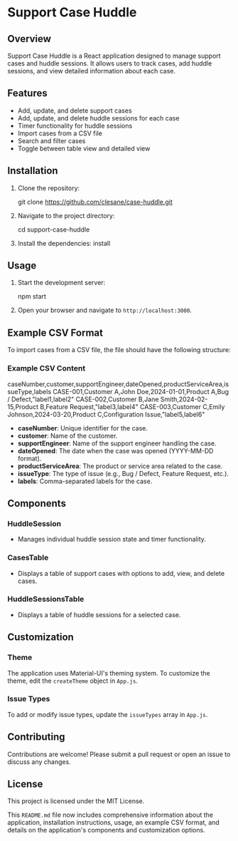 
# Support Case Huddle

## Overview
Support Case Huddle is a React application designed to manage support cases and huddle sessions. It allows users to track cases, add huddle sessions, and view detailed information about each case.

## Features
- Add, update, and delete support cases
- Add, update, and delete huddle sessions for each case
- Timer functionality for huddle sessions
- Import cases from a CSV file
- Search and filter cases
- Toggle between table view and detailed view

## Installation
1. Clone the repository:

   git clone https://github.com/clesane/case-huddle.git
 
2. Navigate to the project directory:
  
   cd support-case-huddle
 
3. Install the dependencies:
install
 

## Usage
1. Start the development server:

   npm start

2. Open your browser and navigate to `http://localhost:3000`.

## Example CSV Format
To import cases from a CSV file, the file should have the following structure:



### Example CSV Content

caseNumber,customer,supportEngineer,dateOpened,productServiceArea,issueType,labels
CASE-001,Customer A,John Doe,2024-01-01,Product A,Bug / Defect,"label1,label2"
CASE-002,Customer B,Jane Smith,2024-02-15,Product B,Feature Request,"label3,label4"
CASE-003,Customer C,Emily Johnson,2024-03-20,Product C,Configuration Issue,"label5,label6"


- **caseNumber**: Unique identifier for the case.
- **customer**: Name of the customer.
- **supportEngineer**: Name of the support engineer handling the case.
- **dateOpened**: The date when the case was opened (YYYY-MM-DD format).
- **productServiceArea**: The product or service area related to the case.
- **issueType**: The type of issue (e.g., Bug / Defect, Feature Request, etc.).
- **labels**: Comma-separated labels for the case.

## Components
### HuddleSession
- Manages individual huddle session state and timer functionality.

### CasesTable
- Displays a table of support cases with options to add, view, and delete cases.

### HuddleSessionsTable
- Displays a table of huddle sessions for a selected case.

## Customization
### Theme
The application uses Material-UI's theming system. To customize the theme, edit the `createTheme` object in `App.js`.

### Issue Types
To add or modify issue types, update the `issueTypes` array in `App.js`.

## Contributing
Contributions are welcome! Please submit a pull request or open an issue to discuss any changes.

## License
This project is licensed under the MIT License.


This `README.md` file now includes comprehensive information about the application, installation instructions, usage, an example CSV format, and details on the application's components and customization options.
